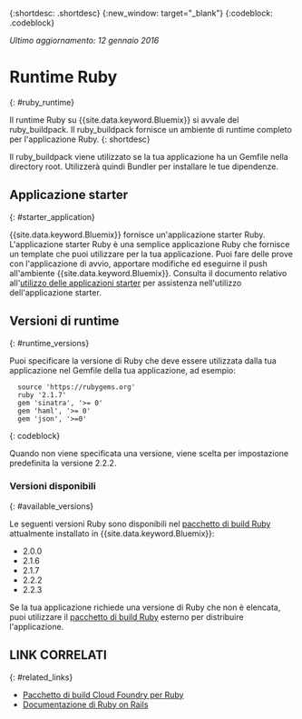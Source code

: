 {:shortdesc: .shortdesc}
{:new_window: target="_blank"}
{:codeblock: .codeblock}

*Ultimo aggiornamento: 12 gennaio 2016*

# Runtime Ruby
{: #ruby_runtime}

Il runtime Ruby su {{site.data.keyword.Bluemix}} si avvale del ruby_buildpack.
Il ruby_buildpack fornisce un ambiente di runtime completo per l'applicazione Ruby.
{: shortdesc}

Il ruby_buildpack viene utilizzato se la tua applicazione ha un Gemfile nella directory root. Utilizzerà quindi Bundler per installare le tue dipendenze.

## Applicazione starter
{: #starter_application}

{{site.data.keyword.Bluemix}} fornisce un'applicazione starter Ruby. L'applicazione starter Ruby è una semplice applicazione Ruby che fornisce un template che puoi utilizzare per la tua applicazione. Puoi fare delle prove con l'applicazione di avvio, apportare modifiche ed eseguirne il push all'ambiente {{site.data.keyword.Bluemix}}.  Consulta il documento relativo all'[utilizzo delle applicazioni starter](../../cfapps/starter_app_usage.html) per assistenza nell'utilizzo dell'applicazione starter.

## Versioni di runtime
{: #runtime_versions}

Puoi specificare la versione di Ruby che deve essere utilizzata dalla tua applicazione nel Gemfile della tua applicazione, ad esempio:


```
  source 'https://rubygems.org'
  ruby '2.1.7'
  gem 'sinatra', '>= 0'
  gem 'haml', '>= 0'
  gem 'json', '>=0'
```
{: codeblock}

Quando non viene specificata una versione, viene scelta per impostazione predefinita la versione 2.2.2.

### Versioni disponibili
{: #available_versions}

Le seguenti versioni Ruby sono disponibili nel [pacchetto di build Ruby](https://github.com/cloudfoundry/ruby-buildpack/releases/tag/v1.6.7?cm_mc_uid=02162397679414470795470&cm_mc_sid_50200000=1447951462)
attualmente installato in {{site.data.keyword.Bluemix}}:

* 2.0.0
* 2.1.6
* 2.1.7
* 2.2.2
* 2.2.3

Se la tua applicazione richiede una versione di Ruby che non è elencata, puoi
utilizzare il [pacchetto di build Ruby](https://github.com/cloudfoundry/ruby-buildpack) esterno
per distribuire l'applicazione.

## LINK CORRELATI
{: #related_links}
* [Pacchetto di build Cloud Foundry per Ruby](https://github.com/cloudfoundry/cf-buildpack-ruby)
* [Documentazione di Ruby on Rails](http://rubyonrails.org/documentation/)
